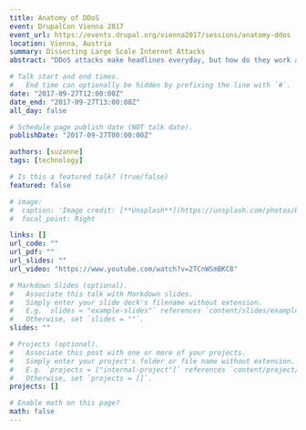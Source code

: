 ```yaml
---
title: Anatomy of DDoS
event: DrupalCon Vienna 2017
event_url: https://events.drupal.org/vienna2017/sessions/anatomy-ddos
location: Vienna, Austria
summary: Dissecting Large Scale Internet Attacks
abstract: "DDoS attacks make headlines everyday, but how do they work and how can you defend against them? DDoS attacks can be high volume UDP traffic floods, SYN floods, DNS amplification, or Layer 7 HTTP attacks. Understanding how to protect yourself from DDoS is critical to doing business on the internet today. Suzanne Aldrich, a lead Solutions Engineer at Cloudflare, will cover how these attacks work, what is being targeted by the attackers, and how you can protect against the different attack types. She caps the session with the rise in IoT attacks, and expectations for the future of web security."

# Talk start and end times.
#   End time can optionally be hidden by prefixing the line with `#`.
date: "2017-09-27T12:00:00Z"
date_end: "2017-09-27T13:00:00Z"
all_day: false

# Schedule page publish date (NOT talk date).
publishDate: "2017-09-27T00:00:00Z"

authors: [suzanne]
tags: [technology]

# Is this a featured talk? (true/false)
featured: false

# image:
#  caption: 'Image credit: [**Unsplash**](https://unsplash.com/photos/bzdhc5b3Bxs)'
#  focal_point: Right

links: []
url_code: ""
url_pdf: ""
url_slides: ""
url_video: "https://www.youtube.com/watch?v=2TCnWSmBKC8"

# Markdown Slides (optional).
#   Associate this talk with Markdown slides.
#   Simply enter your slide deck's filename without extension.
#   E.g. `slides = "example-slides"` references `content/slides/example-slides.md`.
#   Otherwise, set `slides = ""`.
slides: ""

# Projects (optional).
#   Associate this post with one or more of your projects.
#   Simply enter your project's folder or file name without extension.
#   E.g. `projects = ["internal-project"]` references `content/project/deep-learning/index.md`.
#   Otherwise, set `projects = []`.
projects: []

# Enable math on this page?
math: false
---
```


